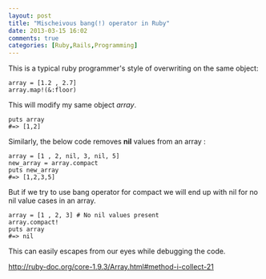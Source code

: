 ```yaml
---
layout: post
title: "Mischeivous bang(!) operator in Ruby"
date: 2013-03-15 16:02
comments: true
categories: [Ruby,Rails,Programming]
---
```


This is a typical ruby programmer's style of overwriting on the same object:

    array = [1.2 , 2.7] 
    array.map!(&:floor)

This will modify my same object *array*.

    puts array
    #=> [1,2]

Similarly, the below code removes **nil** values from an array :

    array = [1 , 2, nil, 3, nil, 5]
    new_array = array.compact
    puts new_array
    #=> [1,2,3,5]

But if we try to use bang operator for compact we will end up with nil for no nil value cases in an array.

    array = [1 , 2, 3] # No nil values present
    array.compact!
    puts array
    #=> nil

This can easily escapes from our eyes while debugging the code.

http://ruby-doc.org/core-1.9.3/Array.html#method-i-collect-21 